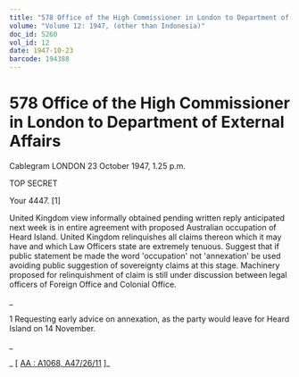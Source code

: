 ```yaml
---
title: "578 Office of the High Commissioner in London to Department of External Affairs"
volume: "Volume 12: 1947, (other than Indonesia)"
doc_id: 5260
vol_id: 12
date: 1947-10-23
barcode: 194388
---
```


# 578 Office of the High Commissioner in London to Department of External Affairs

Cablegram LONDON 23 October 1947, 1.25 p.m.

TOP SECRET

Your 4447. [1]

United Kingdom view informally obtained pending written reply anticipated next week is in entire agreement with proposed Australian occupation of Heard Island. United Kingdom relinquishes all claims thereon which it may have and which Law Officers state are extremely tenuous. Suggest that if public statement be made the word 'occupation' not 'annexation' be used avoiding public suggestion of sovereignty claims at this stage. Machinery proposed for relinquishment of claim is still under discussion between legal officers of Foreign Office and Colonial Office.

_

1 Requesting early advice on annexation, as the party would leave for Heard Island on 14 November.

_

_ [ [AA : A1068, A47/26/11](http://www.naa.gov.au/cgi-bin/Search?O=I&Number=194388) ]_
